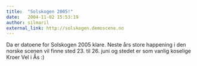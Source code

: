 ```yaml
---
title:  "Solskogen 2005!"
date:   2004-11-02 15:53:19
author: silmaril
external_link: http://solskogen.demoscene.no
---
```

Da er datoene for Solskogen 2005 klare. Neste års store happening i den
norske scenen vil finne sted 23. til 26. juni og stedet er som vanlig
koselige Kroer Vel i Ås :)

